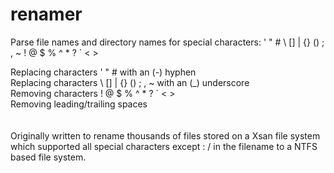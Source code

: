 # renamer
Parse file names and directory names for special characters: ' " # \ [] | {} () ; , ~ ! @ $ % ^ * ? ` < >

Replacing characters ' " # with an (-) hyphen<br />
Replacing characters \ [] | {} () ; , ~ with an (_) underscore<br />
Removing characters ! @ $ % ^ * ? ` < ><br />
Removing leading/trailing spaces<br />
<br />
<br />
Originally written to rename thousands of files stored on a Xsan file system which supported all special characters except : / in the filename to a NTFS based file system.
